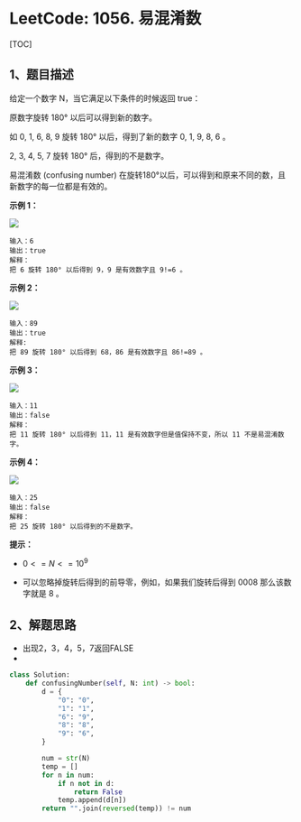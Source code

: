 # LeetCode: 1056. 易混淆数

[TOC]

## 1、题目描述

给定一个数字 N，当它满足以下条件的时候返回 true：

原数字旋转 180° 以后可以得到新的数字。

如 0, 1, 6, 8, 9 旋转 180° 以后，得到了新的数字 0, 1, 9, 8, 6 。

2, 3, 4, 5, 7 旋转 180° 后，得到的不是数字。

易混淆数 (confusing number) 在旋转180°以后，可以得到和原来不同的数，且新数字的每一位都是有效的。

 

**示例 1：**

![](https://assets.leetcode.com/uploads/2019/03/23/1268_1.png)

```
输入：6
输出：true
解释： 
把 6 旋转 180° 以后得到 9，9 是有效数字且 9!=6 。
```

**示例 2：**

![](https://assets.leetcode.com/uploads/2019/03/23/1268_2.png)

```
输入：89
输出：true
解释: 
把 89 旋转 180° 以后得到 68，86 是有效数字且 86!=89 。
```

**示例 3：**

![](https://assets.leetcode.com/uploads/2019/03/26/1268_3.png)

```
输入：11
输出：false
解释：
把 11 旋转 180° 以后得到 11，11 是有效数字但是值保持不变，所以 11 不是易混淆数字。 
```

**示例 4：**

![](https://assets.leetcode.com/uploads/2019/03/23/1268_4.png)

```
输入：25
输出：false
解释：
把 25 旋转 180° 以后得到的不是数字。
```



**提示：**

-  $0 <= N <= 10^9$ 

- 可以忽略掉旋转后得到的前导零，例如，如果我们旋转后得到 0008 那么该数字就是 8 。

## 2、解题思路

- 出现2，3，4，5，7返回FALSE
- 

```python
class Solution:
    def confusingNumber(self, N: int) -> bool:
        d = {
            "0": "0",
            "1": "1",
            "6": "9",
            "8": "8",
            "9": "6",
        }

        num = str(N)
        temp = []
        for n in num:
            if n not in d:
                return False
            temp.append(d[n])
        return "".join(reversed(temp)) != num
```


